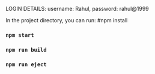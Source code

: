 LOGIN DETAILS:
   username: Rahul,
   password: rahul@1999

In the project directory, you can run:
#npm install
### `npm start`
### `npm run build`
### `npm run eject`
